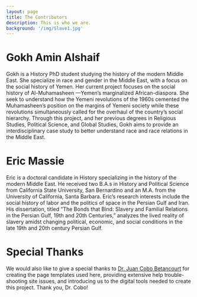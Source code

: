 ```yaml
---
layout: page
title: The Contributors
description: This is who we are.
background: '/img/Slave1.jpg'
---
```


# Gokh Amin Alshaif
Gokh is a History PhD student studying the history of the modern Middle East. She specialize in race and gender in the Middle East, with a focus on the social history of Yemen. Her current project focuses on the social history of Al-Muhamasheen —Yemen’s marginalized African-diaspora. She seek to understand how the Yemeni revolutions of the 1960s cemented the Muhamasheen’s position on the margins of Yemeni society while these revolutions simultaneously called for the overhaul of the country’s social hierarchy. Through this project, and her previous degrees in Religious Studies, Political Science, and Global Studies, Gokh aims to provide an interdisciplinary case study to better understand race and race relations in the Middle East.


# Eric Massie
Eric is a doctoral candidate in History specializing in the history of the modern Middle East. He received two B.A.s in History and Political Science from California State University, San Bernardino and an M.A. from the University of California, Santa Barbara. Eric’s research interests include the social history of labor and the politics of space in the Persian Gulf and Iran. His dissertation, titled “The Bonds that Bind: Slavery and Familial Relations in the Persian Gulf, 19th and 20th Centuries,” analyzes the lived reality of slavery amidst changing political, economic, and social conditions in the late 19th and 20th century Persian Gulf.


# Special Thanks
We would also like to give a special thanks to [Dr. Juan Cobo Betancourt](https://www.history.ucsb.edu/faculty/juan-cobo/) for creating the page templates used here, providing extensive help trouble-shooting site issues, and introducing us to the digital tools needed to create this project. Thank you, Dr. Cobo!
